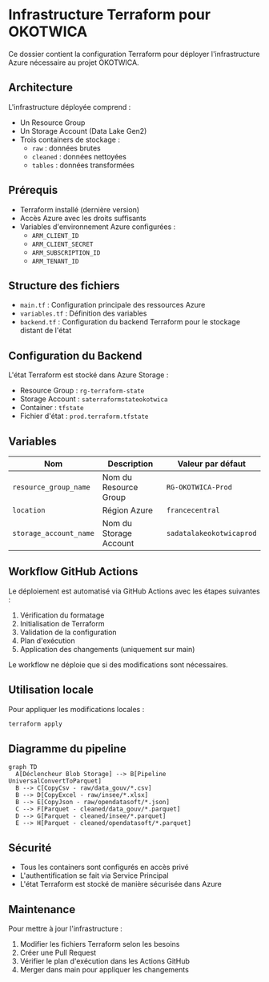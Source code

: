 # Infrastructure Terraform pour OKOTWICA

Ce dossier contient la configuration Terraform pour déployer l'infrastructure Azure nécessaire au projet OKOTWICA.

## Architecture

L'infrastructure déployée comprend :
- Un Resource Group
- Un Storage Account (Data Lake Gen2)
- Trois containers de stockage :
  - `raw` : données brutes
  - `cleaned` : données nettoyées
  - `tables` : données transformées

## Prérequis

- Terraform installé (dernière version)
- Accès Azure avec les droits suffisants
- Variables d'environnement Azure configurées :
  - `ARM_CLIENT_ID`
  - `ARM_CLIENT_SECRET`
  - `ARM_SUBSCRIPTION_ID`
  - `ARM_TENANT_ID`

## Structure des fichiers

- `main.tf` : Configuration principale des ressources Azure
- `variables.tf` : Définition des variables
- `backend.tf` : Configuration du backend Terraform pour le stockage distant de l'état

## Configuration du Backend

L'état Terraform est stocké dans Azure Storage :
- Resource Group : `rg-terraform-state`
- Storage Account : `saterraformstateokotwica`
- Container : `tfstate`
- Fichier d'état : `prod.terraform.tfstate`

## Variables

| Nom | Description | Valeur par défaut |
|-----|-------------|-------------------|
| `resource_group_name` | Nom du Resource Group | `RG-OKOTWICA-Prod` |
| `location` | Région Azure | `francecentral` |
| `storage_account_name` | Nom du Storage Account | `sadatalakeokotwicaprod` |

## Workflow GitHub Actions

Le déploiement est automatisé via GitHub Actions avec les étapes suivantes :
1. Vérification du formatage
2. Initialisation de Terraform
3. Validation de la configuration
4. Plan d'exécution
5. Application des changements (uniquement sur main)

Le workflow ne déploie que si des modifications sont nécessaires.

## Utilisation locale

Pour appliquer les modifications locales :

```bash
terraform apply
```

## Diagramme du pipeline

```mermaid
graph TD
  A[Déclencheur Blob Storage] --> B[Pipeline UniversalConvertToParquet]
  B --> C[CopyCsv - raw/data_gouv/*.csv]
  B --> D[CopyExcel - raw/insee/*.xlsx]
  B --> E[CopyJson - raw/opendatasoft/*.json]
  C --> F[Parquet - cleaned/data_gouv/*.parquet]
  D --> G[Parquet - cleaned/insee/*.parquet]
  E --> H[Parquet - cleaned/opendatasoft/*.parquet]
```

## Sécurité

- Tous les containers sont configurés en accès privé
- L'authentification se fait via Service Principal
- L'état Terraform est stocké de manière sécurisée dans Azure

## Maintenance

Pour mettre à jour l'infrastructure :
1. Modifier les fichiers Terraform selon les besoins
2. Créer une Pull Request
3. Vérifier le plan d'exécution dans les Actions GitHub
4. Merger dans main pour appliquer les changements

